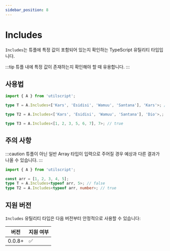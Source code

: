 ```yaml
---
sidebar_position: 8
---
```


# Includes

`Includes`는 튜플에 특정 값이 포함되어 있는지 확인하는 TypeScript 유틸리티 타입입니다.

:::tip
튜플 내에 특정 값이 존재하는지 확인해야 할 때 유용합니다.
:::

## 사용법

```ts
import { A } from 'utilscript';

type T = A.Includes<['Kars', 'Esidisi', 'Wamuu', 'Santana'], 'Kars'>; // true

type T2 = A.Includes<['Kars', 'Esidisi', 'Wamuu', 'Santana'], 'Dio'>,; // false

type T3 = A.Includes<[1, 2, 3, 5, 6, 7], 7>; // true
```

## 주의 사항

:::caution
튜플이 아닌 일반 Array 타입이 입력으로 주어질 경우 예상과 다른 결과가 나올 수 있습니다.
:::

```ts
import { A } from 'utilscript';

const arr = [1, 2, 3, 4, 5];
type T = A.Includes<typeof arr, 5>; // false
type T2 = A.Includes<typeof arr, number>; // true
```

## 지원 버전

`Includes` 유틸리티 타입은 다음 버전부터 안정적으로 사용할 수 있습니다:

| 버전   | 지원 여부 |
| ------ | --------- |
| 0.0.8+ | ✅        |
